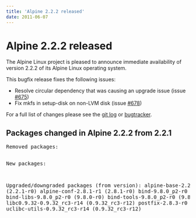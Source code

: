```yaml
---
title: 'Alpine 2.2.2 released'
date: 2011-06-07
---
```


# Alpine 2.2.2 released
The Alpine Linux project is pleased to announce immediate availability of version 2.2.2 of its Alpine Linux operating system.

This bugfix release fixes the following issues:

* Resolve circular dependency that was causing an upgrade issue (issue <a href="http://redmine.alpinelinux.org/issues/675">#675</a>)
* Fix mkfs in setup-disk on non-LVM disk (issue <a href="http://redmine.alpinelinux.org/issues/678">#678</a>)

For a full list of changes please see the <a href="http://git.alpinelinux.org/cgit/aports.git/log/?h=v2.2.2">git log</a> or <a href="http://bugs.alpinelinux.org/versions/show/32">bugtracker</a>.

<h2>Packages changed in Alpine 2.2.2 from 2.2.1</h2>
<pre>
Removed packages:

New packages:

Upgraded/downgraded packages (from version):
alpine-base-2.2.2-r0			  (2.2.1-r0)
alpine-conf-2.8.1-r1			  (2.8.1-r0)
bind-9.8.0_p2-r0			  (9.8.0-r0)
bind-libs-9.8.0_p2-r0			  (9.8.0-r0)
bind-tools-9.8.0_p2-r0			  (9.8.0-r0)
libc0.9.32-0.9.32_rc3-r14		  (0.9.32_rc3-r12)
postfix-2.8.3-r0			  (2.8.2-r1)
uclibc-utils-0.9.32_rc3-r14		  (0.9.32_rc3-r12)
</pre>